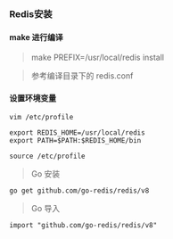 
### Redis安装

#### make 进行编译

> make PREFIX=/usr/local/redis install

> 参考编译目录下的 redis.conf

#### 设置环境变量
```
vim /etc/profile

export REDIS_HOME=/usr/local/redis
export PATH=$PATH:$REDIS_HOME/bin

source /etc/profile
```

> Go 安装
```
go get github.com/go-redis/redis/v8
```

> Go 导入
```
import "github.com/go-redis/redis/v8"
```
